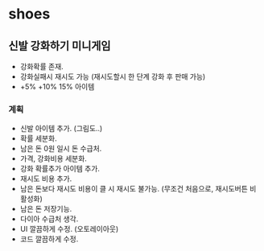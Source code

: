 # shoes

## 신발 강화하기 미니게임

- 강화확률 존재.
- 강화실패시 재시도 가능 (재시도할시 한 단계 강화 후 판매 가능)
- +5% +10% 15% 아이템


### 계획

- 신발 아이템 추가. (그림도..)
- 확률 세분화.
- 남은 돈 0원 일시 돈 수급처.
- 가격, 강화비용 세분화.
- 강화 확률추가 아이템 추가.
- 재시도 비용 추가.
- 남은 돈보다 재시도 비용이 클 시 재시도 불가능. (무조건 처음으로, 재시도버튼 비활성화)
- 남은 돈 저장기능.
- 다이아 수급처 생각.
- UI 깔끔하게 수정. (오토레이아웃)
- 코드 깔끔하게 수정.
